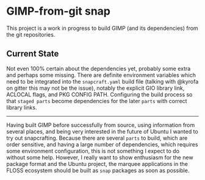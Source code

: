# GIMP-from-git snap

This project is a work in progress to build GIMP (and its dependencies)
from the git repositories.

## Current State

Not even 100% certain about the dependencies yet, probably some extra and
perhaps some missing. There are definite environment variables which need
to be integrated into the `snapcraft.yaml` build file (talking with
@kyrofa on gitter this may not be the issue), notably the explicit GIO
library link, ACLOCAL flags, and PKG CONFIG PATH. Configuring the build
process so that `staged parts` become dependencies for the later `parts`
with correct library links.

---

Having built GIMP before successfully from source, using information from
several places, and being very interested in the future of Ubuntu I wanted
to try out snapcrafting. Because there are several `parts` to build, which
are order sensitive, and having a large number of dependencies, which
requires some environment configuration, this is not something I expect to
do without some help. However, I really want to show enthusiasm for the
new package format and the Ubuntu project, the marquee applications in the
FLOSS ecosystem should be built as `snap` packages as soon as possible.
